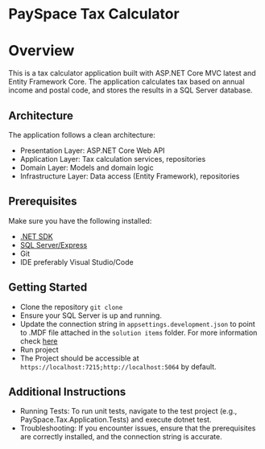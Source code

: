 # PaySpace Tax Calculator

# Overview
This is a tax calculator application built with ASP.NET Core MVC latest and Entity Framework Core. The application calculates tax based on annual income and postal code, and stores the results in a SQL Server database.

## Architecture
The application follows a clean architecture:

- Presentation Layer: ASP.NET Core Web API
- Application Layer: Tax calculation services, repositories
- Domain Layer: Models and domain logic
- Infrastructure Layer: Data access (Entity Framework), repositories

## Prerequisites
Make sure you have the following installed:

- [.NET SDK](https://dotnet.microsoft.com/en-us/download/dotnet/8.0)
- [SQL Server/Express](https://www.microsoft.com/en-us/sql-server/sql-server-downloads)
- Git
- IDE preferably Visual Studio/Code

## Getting Started
- Clone the repository `git clone `
- Ensure your SQL Server is up and running.
- Update the connection string in `appsettings.development.json` to point to .MDF file attached in the `solution items` folder. For more information check [here](https://learn.microsoft.com/en-us/visualstudio/data-tools/add-new-connections?view=vs-2022)
- Run project
- The Project should be accessible at `https://localhost:7215;http://localhost:5064` by default.

## Additional Instructions
- Running Tests: To run unit tests, navigate to the test project (e.g., PaySpace.Tax.Application.Tests) and execute dotnet test.
- Troubleshooting: If you encounter issues, ensure that the prerequisites are correctly installed, and the connection string is accurate.
  
